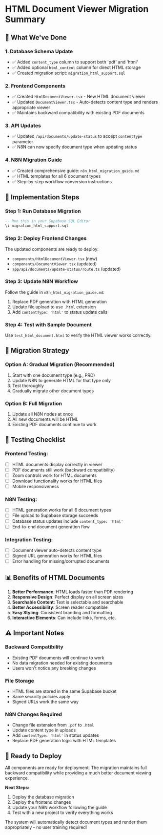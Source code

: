 # HTML Document Viewer Migration Summary

## 🎯 **What We've Done**

### **1. Database Schema Update**
- ✅ Added `content_type` column to support both 'pdf' and 'html'
- ✅ Added optional `html_content` column for direct HTML storage
- ✅ Created migration script: `migration_html_support.sql`

### **2. Frontend Components**
- ✅ Created `HtmlDocumentViewer.tsx` - New HTML document viewer
- ✅ Updated `DocumentViewer.tsx` - Auto-detects content type and renders appropriate viewer
- ✅ Maintains backward compatibility with existing PDF documents

### **3. API Updates**
- ✅ Updated `/api/documents/update-status` to accept `contentType` parameter
- ✅ N8N can now specify document type when updating status

### **4. N8N Migration Guide**
- ✅ Created comprehensive guide: `n8n_html_migration_guide.md`
- ✅ HTML templates for all 6 document types
- ✅ Step-by-step workflow conversion instructions

## 🚀 **Implementation Steps**

### **Step 1: Run Database Migration**
```sql
-- Run this in your Supabase SQL Editor
\i migration_html_support.sql
```

### **Step 2: Deploy Frontend Changes**
The updated components are ready to deploy:
- `components/HtmlDocumentViewer.tsx` (new)
- `components/DocumentViewer.tsx` (updated)
- `app/api/documents/update-status/route.ts` (updated)

### **Step 3: Update N8N Workflow**
Follow the guide in `n8n_html_migration_guide.md`:
1. Replace PDF generation with HTML generation
2. Update file upload to use `.html` extension
3. Add `contentType: 'html'` to status update calls

### **Step 4: Test with Sample Document**
Use `test_html_document.html` to verify the HTML viewer works correctly.

## 🔄 **Migration Strategy**

### **Option A: Gradual Migration (Recommended)**
1. Start with one document type (e.g., PRD)
2. Update N8N to generate HTML for that type only
3. Test thoroughly
4. Gradually migrate other document types

### **Option B: Full Migration**
1. Update all N8N nodes at once
2. All new documents will be HTML
3. Existing PDF documents continue to work

## 🧪 **Testing Checklist**

### **Frontend Testing:**
- [ ] HTML documents display correctly in viewer
- [ ] PDF documents still work (backward compatibility)
- [ ] Zoom controls work for HTML documents
- [ ] Download functionality works for HTML files
- [ ] Mobile responsiveness

### **N8N Testing:**
- [ ] HTML generation works for all 6 document types
- [ ] File upload to Supabase storage succeeds
- [ ] Database status updates include `content_type: 'html'`
- [ ] End-to-end document generation flow

### **Integration Testing:**
- [ ] Document viewer auto-detects content type
- [ ] Signed URL generation works for HTML files
- [ ] Error handling for missing/corrupted documents

## 📊 **Benefits of HTML Documents**

1. **Better Performance**: HTML loads faster than PDF rendering
2. **Responsive Design**: Perfect display on all screen sizes
3. **Searchable Content**: Text is selectable and searchable
4. **Better Accessibility**: Screen reader compatible
5. **Easy Styling**: Consistent branding and formatting
6. **Interactive Elements**: Can include links, forms, etc.

## ⚠️ **Important Notes**

### **Backward Compatibility**
- Existing PDF documents will continue to work
- No data migration needed for existing documents
- Users won't notice any breaking changes

### **File Storage**
- HTML files are stored in the same Supabase bucket
- Same security policies apply
- Signed URLs work the same way

### **N8N Changes Required**
- Change file extension from `.pdf` to `.html`
- Update content type in uploads
- Add `contentType: 'html'` in status updates
- Replace PDF generation logic with HTML templates

## 🎉 **Ready to Deploy**

All components are ready for deployment. The migration maintains full backward compatibility while providing a much better document viewing experience.

**Next Steps:**
1. Deploy the database migration
2. Deploy the frontend changes
3. Update your N8N workflow following the guide
4. Test with a new project to verify everything works

The system will automatically detect document types and render them appropriately - no user training required!